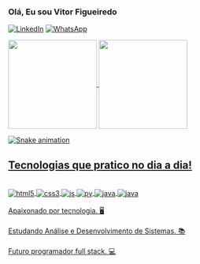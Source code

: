 ### Olá, Eu sou Vitor Figueiredo

[![LinkedIn](https://img.shields.io/badge/LinkedIn-0077B5?style=for-the-badge&logo=linkedin&logoColor=white)](https://www.linkedin.com/in/vitorfigueiredo1995/)
[![WhatsApp](https://img.shields.io/badge/WhatsApp-25D366?style=for-the-badge&logo=whatsapp&logoColor=white)](https://wa.me/5511948270823)

<a href="https://github.com/viitorfigueiredo">
 <img height="180em"   align="center" src="https://github-readme-stats.vercel.app/api?username=viitorfigueiredo&show_icons=true&theme=react&include_all_commits=true&count_private=true"/>
<img height="180em"  align="center" src="https://github-readme-stats.vercel.app/api/top-langs/?username=viitorfigueiredo&layout=compact&langs_count=7&theme=react" /></br>
 
 ![Snake animation](https://github.com/ViitorFigueiredo/ViitorFigueiredo/blob/output/github-contribution-grid-snake.svg)

## Tecnologias que pratico no dia a dia!

<div style="display: inline_block"><br/>
  <img align="center" alt="html5" src="https://img.shields.io/badge/HTML5-E34F26?style=for-the-badge&logo=html5&logoColor=white" />
  <img align="center" alt="css3" src="https://img.shields.io/badge/CSS3-1572B6?style=for-the-badge&logo=css3&logoColor=white" />
  <img align="center" alt="js" src="https://img.shields.io/badge/JavaScript-F7DF1E?style=for-the-badge&logo=javascript&logoColor=black" />
  <img align="center" alt="py" src="https://img.shields.io/badge/Python-14354C?style=for-the-badge&logo=python&logoColor=white" />
  <img align="center" alt="java" src="https://img.shields.io/badge/Java-ED8B00?style=for-the-badge&logo=openjdk&logoColor=white" />
<img align="center" alt="java" src="https://img.shields.io/badge/Sass-CC6699?style=for-the-badge&logo=sass&logoColor=white" />
</div><br/>

<div> Apaixonado por tecnologia.   🖥️  <div/><br/>
<div> Estudando Análise e Desenvolvimento de Sistemas.   📚 <div/><br/>
<div> Futuro programador full stack.   💻 <div/><br/>

